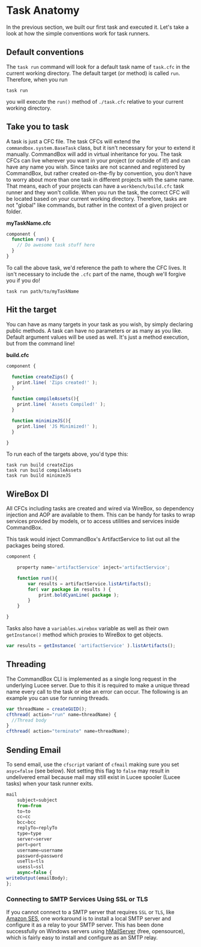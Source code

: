 # Task Anatomy

In the previous section, we built our first task and executed it. Let's take a look at how the simple conventions work for task runners.

## Default conventions

The `task run` command will look for a default task name of `task.cfc` in the current working directory. The default target \(or method\) is called `run`. Therefore, when you run

```text
task run
```

you will execute the `run()` method of `./task.cfc` relative to your current working directory.

## Take you to task

A task is just a CFC file. The task CFCs will extend the `commandbox.system.BaseTask` class, but it isn't necessary for your to extend it manually. CommandBox will add in virtual inheritance for you. The task CFCs can live wherever you want in your project \(or outside of it!\) and can have any name you wish. Since tasks are not scanned and registered by CommandBox, but rather created on-the-fly by convention, you don't have to worry about more than one task in different projects with the same name. That means, each of your projects can have a `workbench/build.cfc` task runner and they won't collide. When you run the task, the correct CFC will be located based on your current working directory. Therefore, tasks are not "global" like commands, but rather in the context of a given project or folder.

**myTaskName.cfc**

```javascript
component {
  function run() {
    // Do awesome task stuff here
  }
}
```

To call the above task, we'd reference the path to where the CFC lives. It isn't necessary to include the `.cfc` part of the name, though we'll forgive you if you do!

```text
task run path/to/myTaskName
```

## Hit the target

You can have as many targets in your task as you wish, by simply declaring public methods. A task can have no parameters or as many as you like. Default argument values will be used as well. It's just a method execution, but from the command line!

**build.cfc**

```javascript
component {

  function createZips() {
    print.line( 'Zips created!' );
  }

  function compileAssets(){
    print.line( 'Assets Compiled!' );
  }

  function minimizeJS(){
    print.line( 'JS Minimized!' );
  }

}
```

To run each of the targets above, you'd type this:

```text
task run build createZips
task run build compileAssets
task run build minimzeJS
```

## WireBox DI

All CFCs including tasks are created and wired via WireBox, so dependency injection and AOP are available to them. This can be handy for tasks to wrap services provided by models, or to access utilities and services inside CommandBox.

This task would inject CommandBox's ArtifactService to list out all the packages being stored.

```javascript
component {

    property name='artifactService' inject='artifactService';

    function run(){
        var results = artifactService.listArtifacts();
        for( var package in results ) {
            print.boldCyanLine( package );
        }
    }

}
```

Tasks also have a `variables.wirebox` variable as well as their own `getInstance()` method which proxies to WireBox to get objects.

```javascript
var results = getInstance( 'artifactService' ).listArtifacts();
```

## Threading

The CommandBox CLI is implemented as a single long request in the underlying Lucee server. Due to this it is required to make a unique thread name every call to the task or else an error can occur. The following is an example you can use for running threads.

```javascript
var threadName = createGUID();
cfthread( action="run" name=threadName) {
  //Thread body
}
cfthread( action="terminate" name=threadName);
```

## Sending Email

To send email, use the `cfscript` variant of `cfmail` making sure you set `asyc=false` (see below). Not setting this flag to `false` may result in undelivered email because mail may still exist in Lucee spooler (Lucee tasks) when your task runner exits.

```javascript
mail 
    subject=subject 
    from=from 
    to=to
    cc=cc
    bcc=bcc
    replyTo=replyTo
    type=type
    server=server
    port=port
    username=username
    password=password
    useTls=tls
    usessl=ssl
    async=false {
writeOutput(emailBody);
};
```

### Connecting to SMTP Services Using SSL or TLS

If you cannot connect to a SMTP server that requires `SSL` or `TLS`, like [Amazon SES](https://aws.amazon.com/ses/), one workaround is to install a local SMTP server and configure it as a relay to your SMTP server. This has been done successfully on Windows servers using [hMailServer](https://www.hmailserver.com/) (free, opensource), which is fairly easy to install and configure as an SMTP relay.
